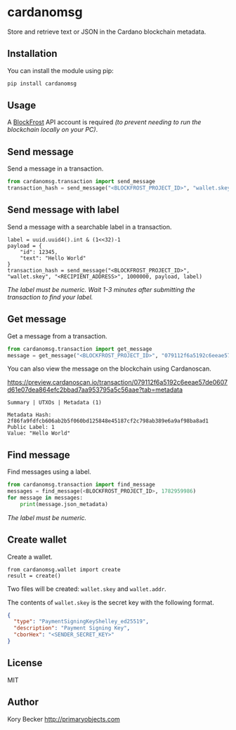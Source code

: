 # cardanomsg

Store and retrieve text or JSON in the Cardano blockchain metadata.

## Installation

You can install the module using pip:

```sh
pip install cardanomsg
```

## Usage

A [BlockFrost](https://blockfrost.io/) API account is required *(to prevent needing to run the blockchain locally on your PC)*.

## Send message

Send a message in a transaction.

```python
from cardanomsg.transaction import send_message
transaction_hash = send_message("<BLOCKFROST_PROJECT_ID>", "wallet.skey", "<RECIPIENT_ADDRESS>", 1000000, "Hello World")
```

## Send message with label

Send a message with a searchable label in a transaction.

```
label = uuid.uuid4().int & (1<<32)-1
payload = {
    "id": 12345,
    "text": "Hello World"
}
transaction_hash = send_message("<BLOCKFROST_PROJECT_ID>", "wallet.skey", "<RECIPIENT_ADDRESS>", 1000000, payload, label)
```

*The label must be numeric. Wait 1-3 minutes after submitting the transaction to find your label.*

## Get message

Get a message from a transaction.

```python
from cardanomsg.transaction import get_message
message = get_message("<BLOCKFROST_PROJECT_ID>", "079112f6a5192c6eeae57de0607d61e07dea864efc2bbad7aa953795a5c56aae")[0].json_metadata
```

You can also view the message on the blockchain using Cardanoscan.

https://preview.cardanoscan.io/transaction/079112f6a5192c6eeae57de0607d61e07dea864efc2bbad7aa953795a5c56aae?tab=metadata

```
Summary | UTXOs | Metadata (1)

Metadata Hash: 2f86fa9fdfcb606ab2b5f060bd125848e45187cf2c798ab389e6a9af98ba8ad1
Public Label: 1
Value: "Hello World"
```

## Find message

Find messages using a label.

```python
from cardanomsg.transaction import find_message
messages = find_message(<BLOCKFROST_PROJECT_ID>, 1782959986)
for message in messages:
    print(message.json_metadata)
```

*The label must be numeric.*

## Create wallet

Create a wallet.

```
from cardanomsg.wallet import create
result = create()
```

Two files will be created: `wallet.skey` and `wallet.addr`.

The contents of `wallet.skey` is the secret key with the following format.

```json
{
  "type": "PaymentSigningKeyShelley_ed25519",
  "description": "Payment Signing Key",
  "cborHex": "<SENDER_SECRET_KEY>"
}
```

## License

MIT

## Author

Kory Becker
http://primaryobjects.com